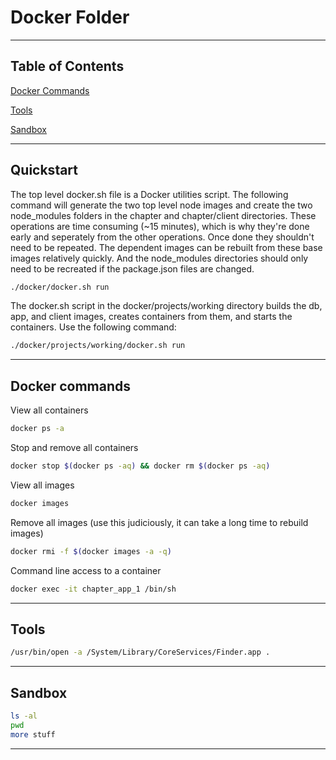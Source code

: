 # Docker Folder

---

## Table of Contents

[Docker Commands](#docker-commands)

[Tools](#tools)

[Sandbox](#sandbox)

---

## Quickstart

The top level docker.sh file is a Docker utilities script. The following command will generate the two top level node images and create the two node_modules folders in the chapter and chapter/client directories. These operations are time consuming (~15 minutes), which is why they're done early and seperately from the other operations. Once done they shouldn't need to be repeated. The dependent images can be rebuilt from these base images relatively quickly. And the node_modules directories should only need to be recreated if the package.json files are changed.

```bash
./docker/docker.sh run

```

The docker.sh script in the docker/projects/working directory builds the db, app, and client images, creates containers from them, and starts the containers. Use the following command:

```bash
./docker/projects/working/docker.sh run
```



---

## Docker commands

View all containers
```bash
docker ps -a

```
Stop and remove all containers
```bash
docker stop $(docker ps -aq) && docker rm $(docker ps -aq)

```

View all images
```bash
docker images

```

Remove all images (use this judiciously, it can take a long time to rebuild images)
```bash
docker rmi -f $(docker images -a -q)

```

Command line access to a container
```bash
docker exec -it chapter_app_1 /bin/sh

```

---

## Tools

```bash
/usr/bin/open -a /System/Library/CoreServices/Finder.app .

```

---

## Sandbox


```bash
ls -al
pwd
more stuff

```
---
